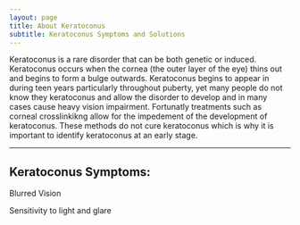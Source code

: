 ```yaml
---
layout: page
title: About Keratoconus
subtitle: Keratoconus Symptoms and Solutions
---
```


Keratoconus is a rare disorder that can be both genetic or induced. Keratoconus occurs when the cornea (the outer layer of the eye) thins out and begins to form a bulge outwards.  Keratoconus begins to appear in during teen years particularly throughout puberty, yet many people do not know they keratoconus and allow the disorder to develop and in many cases cause heavy vision impairment. Fortunatly treatments such as corneal crosslinkikng allow for the impedement of the development of keratoconus. These methods do not cure keratoconus which is why it is important to identify keratoconus at an early stage. 

---
Keratoconus Symptoms:
---

Blurred Vision

Sensitivity to light and glare








